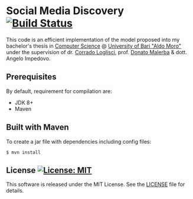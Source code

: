 # Social Media Discovery [![Build Status](https://travis-ci.org/DonatoMeoli/SocialMediaDiscovery.svg?branch=master)](https://travis-ci.org/DonatoMeoli/SocialMediaDiscovery)

This code is an efficient implementation of the model proposed into my bachelor's thesis in 
[Computer Science](https://www.uniba.it/ricerca/dipartimenti/informatica) @ [University of Bari "Aldo Moro"](https://www.uniba.it/) 
under the supervision of dr. [Corrado Loglisci](http://www.di.uniba.it/~loglisci/), prof. [Donato Malerba](http://www.di.uniba.it/~malerba/) 
& dott. Angelo Impedovo.

## Prerequisites

By default, requirement for compilation are:

 - JDK 8+
 - Maven

## Built with Maven

To create a jar file with dependencies including config files:

```
$ mvn install
```

## License [![License: MIT](https://img.shields.io/badge/License-MIT-yellow.svg)](https://opensource.org/licenses/MIT)

This software is released under the MIT License. See the [LICENSE](LICENSE) file for details.